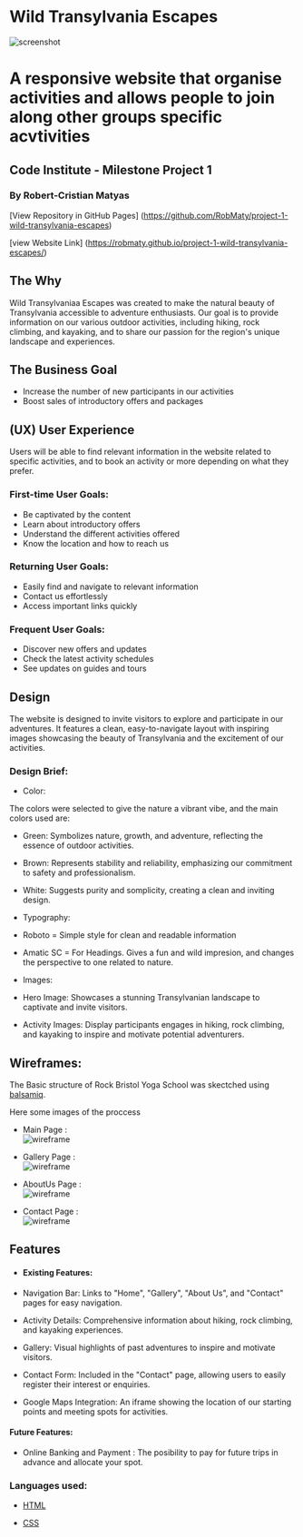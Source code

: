 # Wild Transylvania Escapes

 ![screenshot](assets/images/readme.img/project1.png)

# A responsive website that organise activities and allows people to join along other groups specific acvtivities

## Code Institute - Milestone Project 1

### By Robert-Cristian Matyas

[View Repository in GitHub Pages] (https://github.com/RobMaty/project-1-wild-transylvania-escapes)

[view Website Link] (https://robmaty.github.io/project-1-wild-transylvania-escapes/)
## The Why

Wild Transylvaniaa Escapes was created to make the natural beauty of Transylvania accessible to adventure enthusiasts. Our goal is to provide information on our various outdoor activities, including hiking, rock climbing, and kayaking, and to share our passion for the region's unique landscape and experiences.

## The Business Goal

+ Increase the number of new participants in our activities
+ Boost sales of introductory offers and packages

## (UX) User Experience

Users will be able to find relevant information in the website related to specific activities, and to book an activity or more depending on what they prefer.

### First-time User Goals:
- Be captivated by the content
- Learn about introductory offers
- Understand the different activities offered
- Know the location and how to reach us

### Returning User Goals:
- Easily find and navigate to relevant information
- Contact us effortlessly
- Access important links quickly

### Frequent User Goals:
- Discover new offers and updates
- Check the latest activity schedules
- See updates on guides and tours

## Design

The website is designed to invite visitors to explore and participate in our adventures. It features a clean, easy-to-navigate layout with inspiring images showcasing the beauty of Transylvania and the excitement of our activities.

### Design Brief:

+ Color:

The colors were selected to give the nature a vibrant vibe, and the main colors used are:

- Green: Symbolizes nature, growth, and adventure, reflecting the essence of outdoor activities.

- Brown: Represents stability and reliability, emphasizing our commitment to safety and professionalism. 

- White: Suggests purity and somplicity, creating a clean and inviting design.

+ Typography:

- Roboto = Simple style for clean and readable information

- Amatic SC = For Headings. Gives a fun and wild impresion, and changes the perspective to one related to nature.

+ Images: 

- Hero Image: Showcases a stunning Transylvanian landscape to captivate and invite visitors.

- Activity Images: Display participants engages in hiking, rock climbing, and kayaking to inspire and motivate potential adventurers.

## Wireframes:

The Basic structure of Rock Bristol Yoga School was skectched using [balsamiq](https://balsamiq.com/).

Here some images of the proccess

- Main Page :    
![wireframe](assets/images/readme.img/mainpage.png "wireframe")

- Gallery Page :   
 ![wireframe](assets/images/readme.img/gallerypage.png "wireframe")

- AboutUs Page :    
![wireframe](assets/images/readme.img/aboutpage.png "wireframe")

- Contact Page :   
![wireframe](assets/images/readme.img/contactpage.png "wireframe")

## Features

- #### Existing Features:

 + Navigation Bar: Links to "Home", "Gallery", "About Us", and "Contact" pages for easy navigation.

 + Activity Details: Comprehensive information about hiking, rock climbing, and kayaking experiences.

 + Gallery: Visual highlights of past adventures to inspire and motivate visitors.

 + Contact Form: Included in the "Contact" page, allowing users to easily register their interest or enquiries.
 
 + Google Maps Integration: An iframe showing the location of our starting points and meeting spots for activities.

 #### Future Features:

 + Online Banking and Payment : The posibility to pay for future trips in advance and allocate your spot.

### Languages used: 

- [HTML](https://en.wikipedia.org/wiki/HTML5)

- [CSS](https://en.wikipedia.org/wiki/CSS)


